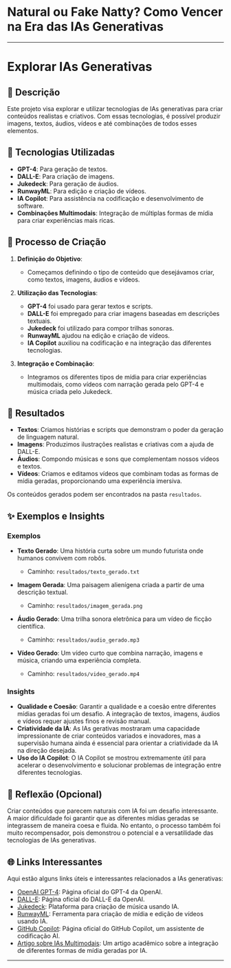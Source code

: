 # Natural ou Fake Natty? Como Vencer na Era das IAs Generativas

---

# Explorar IAs Generativas

## 📒 Descrição

Este projeto visa explorar e utilizar tecnologias de IAs generativas para criar conteúdos realistas e criativos. Com essas tecnologias, é possível produzir imagens, textos, áudios, vídeos e até combinações de todos esses elementos.

## 🤖 Tecnologias Utilizadas

- **GPT-4**: Para geração de textos.
- **DALL-E**: Para criação de imagens.
- **Jukedeck**: Para geração de áudios.
- **RunwayML**: Para edição e criação de vídeos.
- **IA Copilot**: Para assistência na codificação e desenvolvimento de software.
- **Combinações Multimodais**: Integração de múltiplas formas de mídia para criar experiências mais ricas.

## 🧐 Processo de Criação

1. **Definição do Objetivo**:
    - Começamos definindo o tipo de conteúdo que desejávamos criar, como textos, imagens, áudios e vídeos.
    
2. **Utilização das Tecnologias**:
    - **GPT-4** foi usado para gerar textos e scripts.
    - **DALL-E** foi empregado para criar imagens baseadas em descrições textuais.
    - **Jukedeck** foi utilizado para compor trilhas sonoras.
    - **RunwayML** ajudou na edição e criação de vídeos.
    - **IA Copilot** auxiliou na codificação e na integração das diferentes tecnologias.

3. **Integração e Combinação**:
    - Integramos os diferentes tipos de mídia para criar experiências multimodais, como vídeos com narração gerada pelo GPT-4 e música criada pelo Jukedeck.

## 🚀 Resultados

- **Textos**: Criamos histórias e scripts que demonstram o poder da geração de linguagem natural.
- **Imagens**: Produzimos ilustrações realistas e criativas com a ajuda de DALL-E.
- **Áudios**: Compondo músicas e sons que complementam nossos vídeos e textos.
- **Vídeos**: Criamos e editamos vídeos que combinam todas as formas de mídia geradas, proporcionando uma experiência imersiva.

Os conteúdos gerados podem ser encontrados na pasta `resultados`.

## ✨ Exemplos e Insights

### Exemplos

- **Texto Gerado**: Uma história curta sobre um mundo futurista onde humanos convivem com robôs.
    - Caminho: `resultados/texto_gerado.txt`

- **Imagem Gerada**: Uma paisagem alienígena criada a partir de uma descrição textual.
    - Caminho: `resultados/imagem_gerada.png`

- **Áudio Gerado**: Uma trilha sonora eletrônica para um vídeo de ficção científica.
    - Caminho: `resultados/audio_gerado.mp3`

- **Vídeo Gerado**: Um vídeo curto que combina narração, imagens e música, criando uma experiência completa.
    - Caminho: `resultados/video_gerado.mp4`

### Insights

- **Qualidade e Coesão**: Garantir a qualidade e a coesão entre diferentes mídias geradas foi um desafio. A integração de textos, imagens, áudios e vídeos requer ajustes finos e revisão manual.
- **Criatividade da IA**: As IAs gerativas mostraram uma capacidade impressionante de criar conteúdos variados e inovadores, mas a supervisão humana ainda é essencial para orientar a criatividade da IA na direção desejada.
- **Uso do IA Copilot**: O IA Copilot se mostrou extremamente útil para acelerar o desenvolvimento e solucionar problemas de integração entre diferentes tecnologias.

## 💭 Reflexão (Opcional)

Criar conteúdos que parecem naturais com IA foi um desafio interessante. A maior dificuldade foi garantir que as diferentes mídias geradas se integrassem de maneira coesa e fluida. No entanto, o processo também foi muito recompensador, pois demonstrou o potencial e a versatilidade das tecnologias de IAs generativas.

## 🌐 Links Interessantes

Aqui estão alguns links úteis e interessantes relacionados a IAs generativas:

- [OpenAI GPT-4](https://openai.com/research/gpt-4): Página oficial do GPT-4 da OpenAI.
- [DALL-E](https://openai.com/research/dall-e): Página oficial do DALL-E da OpenAI.
- [Jukedeck](https://www.jukedeck.com/): Plataforma para criação de música usando IA.
- [RunwayML](https://runwayml.com/): Ferramenta para criação de mídia e edição de vídeos usando IA.
- [GitHub Copilot](https://github.com/features/copilot): Página oficial do GitHub Copilot, um assistente de codificação AI.
- [Artigo sobre IAs Multimodais](https://www.sciencedirect.com/science/article/pii/S2666659621000237): Um artigo acadêmico sobre a integração de diferentes formas de mídia geradas por IA.

---

